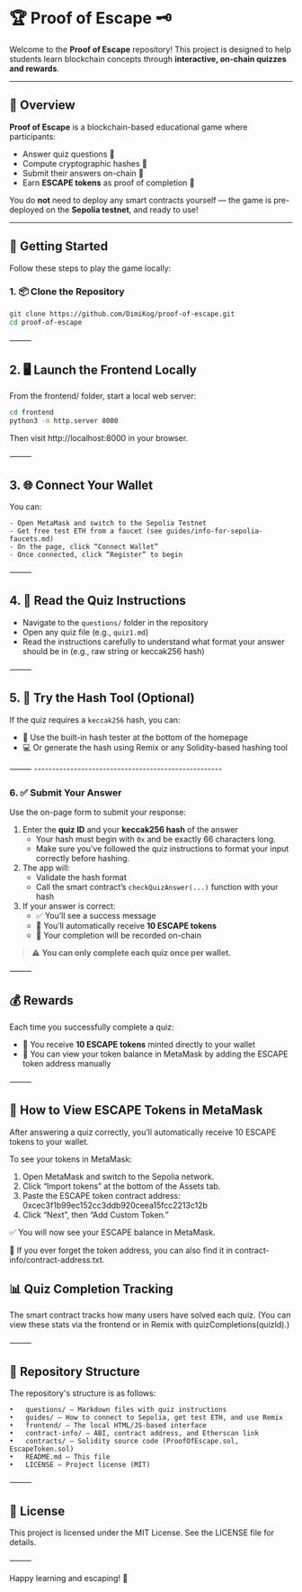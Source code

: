 # 🏆 Proof of Escape 🗝️

Welcome to the **Proof of Escape** repository! This project is designed to help students learn blockchain concepts through **interactive, on-chain quizzes and rewards**.

---

## 🚀 Overview

**Proof of Escape** is a blockchain-based educational game where participants:

- Answer quiz questions 🤔
- Compute cryptographic hashes 🔑
- Submit their answers on-chain 🔗
- Earn **ESCAPE tokens** as proof of completion 🎁

You do **not** need to deploy any smart contracts yourself — the game is pre-deployed on the **Sepolia testnet**, and ready to use!

---

## 🧰 Getting Started

Follow these steps to play the game locally:

### 1. 📦 Clone the Repository

```bash
git clone https://github.com/DimiKog/proof-of-escape.git
cd proof-of-escape
```

⸻ 

## 2. 🖥️ Launch the Frontend Locally

From the frontend/ folder, start a local web server:
```bash 
cd frontend
python3 -m http.server 8000
```
Then visit http://localhost:8000 in your browser.

⸻ 

## 3. 🌐 Connect Your Wallet

You can:

	- Open MetaMask and switch to the Sepolia Testnet
	- Get free test ETH from a faucet (see guides/info-for-sepolia-faucets.md)
	- On the page, click “Connect Wallet”
	- Once connected, click “Register” to begin

⸻

## 4. 📄 Read the Quiz Instructions

- Navigate to the `questions/` folder in the repository
- Open any quiz file (e.g., `quiz1.md`)
- Read the instructions carefully to understand what format your answer should be in (e.g., raw string or keccak256 hash)

⸻ 

## 5. 🧪 Try the Hash Tool (Optional)

If the quiz requires a `keccak256` hash, you can:

- 🧪 Use the built-in hash tester at the bottom of the homepage
- 💻 Or generate the hash using Remix or any Solidity-based hashing tool

⸻ ----------------------------------------------------

### 6. ✅ Submit Your Answer

Use the on-page form to submit your response:

1. Enter the **quiz ID** and your **keccak256 hash** of the answer  
   - Your hash must begin with `0x` and be exactly 66 characters long.
   - Make sure you've followed the quiz instructions to format your input correctly before hashing.
2. The app will:
   - Validate the hash format
   - Call the smart contract’s `checkQuizAnswer(...)` function with your hash
3. If your answer is correct:
   - ✅ You’ll see a success message
   - 🎁 You’ll automatically receive **10 ESCAPE tokens**
   - 📌 Your completion will be recorded on-chain

> ⚠️ **You can only complete each quiz once per wallet.**

⸻ 

## 💰 Rewards

Each time you successfully complete a quiz:

- 🎁 You receive **10 ESCAPE tokens** minted directly to your wallet
- 👛 You can view your token balance in MetaMask by adding the ESCAPE token address manually

⸻ 

## 👛 How to View ESCAPE Tokens in MetaMask

After answering a quiz correctly, you’ll automatically receive 10 ESCAPE tokens to your wallet.

To see your tokens in MetaMask:
1.	Open MetaMask and switch to the Sepolia network.
2.	Click “Import tokens” at the bottom of the Assets tab.
3.	Paste the ESCAPE token contract address: 0xcec3f1b99ec152cc3ddb920ceea15fcc2213c12b
4.	Click “Next”, then “Add Custom Token.”

✅ You will now see your ESCAPE balance in MetaMask.
	
🔎 If you ever forget the token address, you can also find it in contract-info/contract-address.txt.

## 📊 Quiz Completion Tracking

The smart contract tracks how many users have solved each quiz.
(You can view these stats via the frontend or in Remix with quizCompletions(quizId).)

⸻ 

## 📂 Repository Structure

The repository's structure is as follows:

	•	questions/ – Markdown files with quiz instructions
	•	guides/ – How to connect to Sepolia, get test ETH, and use Remix
	•	frontend/ – The local HTML/JS-based interface
	•	contract-info/ – ABI, contract address, and Etherscan link
	•	contracts/ – Solidity source code (ProofOfEscape.sol, EscapeToken.sol)
	•	README.md – This file
	•	LICENSE – Project license (MIT)

⸻ 

## 📜 License

This project is licensed under the MIT License.
See the LICENSE file for details.

⸻

Happy learning and escaping! 🔐